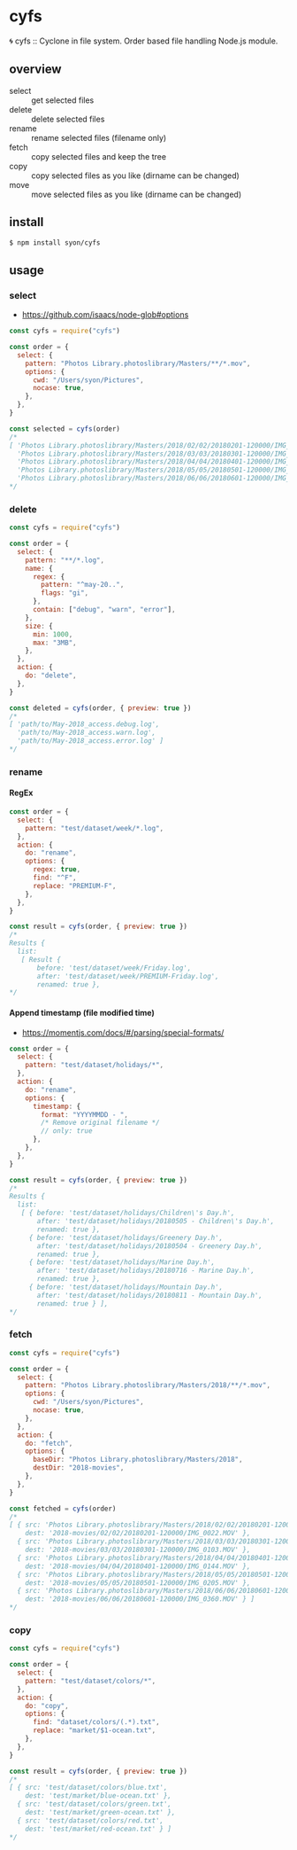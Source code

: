 # cyfs

🌀 cyfs :: Cyclone in file system. Order based file handling Node.js module.

## overview

<dl>
  <dt>select</dt>
  <dd>get selected files</dd>
  <dt>delete</dt>
  <dd>delete selected files</dd>
  <dt>rename</dt>
  <dd>rename selected files (filename only)</dd>
  <dt>fetch</dt>
  <dd>copy selected files and keep the tree</dd>
  <dt>copy</dt>
  <dd>copy selected files as you like (dirname can be changed)</dd>
  <dt>move</dt>
  <dd>move selected files as you like (dirname can be changed)</dd>
</dl>

## install

```bash
$ npm install syon/cyfs
```

## usage

### select

* https://github.com/isaacs/node-glob#options

```js
const cyfs = require("cyfs")

const order = {
  select: {
    pattern: "Photos Library.photoslibrary/Masters/**/*.mov",
    options: {
      cwd: "/Users/syon/Pictures",
      nocase: true,
    },
  },
}

const selected = cyfs(order)
/*
[ 'Photos Library.photoslibrary/Masters/2018/02/02/20180201-120000/IMG_0022.MOV',
  'Photos Library.photoslibrary/Masters/2018/03/03/20180301-120000/IMG_0103.MOV',
  'Photos Library.photoslibrary/Masters/2018/04/04/20180401-120000/IMG_0144.MOV',
  'Photos Library.photoslibrary/Masters/2018/05/05/20180501-120000/IMG_0205.MOV',
  'Photos Library.photoslibrary/Masters/2018/06/06/20180601-120000/IMG_0360.MOV' ]
*/
```

### delete

```js
const cyfs = require("cyfs")

const order = {
  select: {
    pattern: "**/*.log",
    name: {
      regex: {
        pattern: "^may-20..",
        flags: "gi",
      },
      contain: ["debug", "warn", "error"],
    },
    size: {
      min: 1000,
      max: "3MB",
    },
  },
  action: {
    do: "delete",
  },
}

const deleted = cyfs(order, { preview: true })
/*
[ 'path/to/May-2018_access.debug.log',
  'path/to/May-2018_access.warn.log',
  'path/to/May-2018_access.error.log' ]
*/
```

### rename

#### RegEx

```js
const order = {
  select: {
    pattern: "test/dataset/week/*.log",
  },
  action: {
    do: "rename",
    options: {
      regex: true,
      find: "^F",
      replace: "PREMIUM-F",
    },
  },
}

const result = cyfs(order, { preview: true })
/*
Results {
  list:
   [ Result {
       before: 'test/dataset/week/Friday.log',
       after: 'test/dataset/week/PREMIUM-Friday.log',
       renamed: true },
*/
```

#### Append timestamp (file modified time)

- https://momentjs.com/docs/#/parsing/special-formats/

```js
const order = {
  select: {
    pattern: "test/dataset/holidays/*",
  },
  action: {
    do: "rename",
    options: {
      timestamp: {
        format: "YYYYMMDD - ",
        /* Remove original filename */
        // only: true
      },
    },
  },
}

const result = cyfs(order, { preview: true })
/*
Results {
  list:
   [ { before: 'test/dataset/holidays/Children\'s Day.h',
       after: 'test/dataset/holidays/20180505 - Children\'s Day.h',
       renamed: true },
     { before: 'test/dataset/holidays/Greenery Day.h',
       after: 'test/dataset/holidays/20180504 - Greenery Day.h',
       renamed: true },
     { before: 'test/dataset/holidays/Marine Day.h',
       after: 'test/dataset/holidays/20180716 - Marine Day.h',
       renamed: true },
     { before: 'test/dataset/holidays/Mountain Day.h',
       after: 'test/dataset/holidays/20180811 - Mountain Day.h',
       renamed: true } ],
*/
```

### fetch

```js
const cyfs = require("cyfs")

const order = {
  select: {
    pattern: "Photos Library.photoslibrary/Masters/2018/**/*.mov",
    options: {
      cwd: "/Users/syon/Pictures",
      nocase: true,
    },
  },
  action: {
    do: "fetch",
    options: {
      baseDir: "Photos Library.photoslibrary/Masters/2018",
      destDir: "2018-movies",
    },
  },
}

const fetched = cyfs(order)
/*
[ { src: 'Photos Library.photoslibrary/Masters/2018/02/02/20180201-120000/IMG_0022.MOV',
    dest: '2018-movies/02/02/20180201-120000/IMG_0022.MOV' },
  { src: 'Photos Library.photoslibrary/Masters/2018/03/03/20180301-120000/IMG_0103.MOV',
    dest: '2018-movies/03/03/20180301-120000/IMG_0103.MOV' },
  { src: 'Photos Library.photoslibrary/Masters/2018/04/04/20180401-120000/IMG_0144.MOV',
    dest: '2018-movies/04/04/20180401-120000/IMG_0144.MOV' },
  { src: 'Photos Library.photoslibrary/Masters/2018/05/05/20180501-120000/IMG_0205.MOV',
    dest: '2018-movies/05/05/20180501-120000/IMG_0205.MOV' },
  { src: 'Photos Library.photoslibrary/Masters/2018/06/06/20180601-120000/IMG_0360.MOV',
    dest: '2018-movies/06/06/20180601-120000/IMG_0360.MOV' } ]
*/
```

### copy

```js
const cyfs = require("cyfs")

const order = {
  select: {
    pattern: "test/dataset/colors/*",
  },
  action: {
    do: "copy",
    options: {
      find: "dataset/colors/(.*).txt",
      replace: "market/$1-ocean.txt",
    },
  },
}

const result = cyfs(order, { preview: true })
/*
[ { src: 'test/dataset/colors/blue.txt',
    dest: 'test/market/blue-ocean.txt' },
  { src: 'test/dataset/colors/green.txt',
    dest: 'test/market/green-ocean.txt' },
  { src: 'test/dataset/colors/red.txt',
    dest: 'test/market/red-ocean.txt' } ]
*/
```
